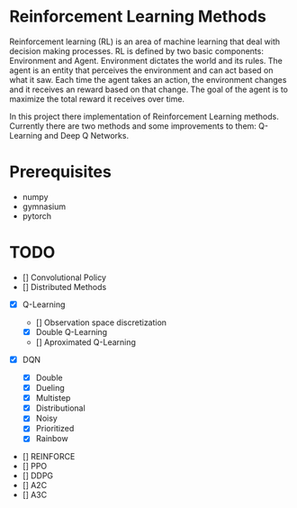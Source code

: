 # Reinforcement Learning Methods

Reinforcement learning (RL) is an area of machine learning that deal with decision making processes. RL is defined by two basic components: Environment and Agent. Environment dictates the world and its rules. The agent is an entity that perceives the environment and can act based on what it saw. Each time the agent takes an action, the environment changes and it receives an reward based on that change. The goal of the agent is to maximize the total reward it receives over time.

In this project there implementation of Reinforcement Learning methods. Currently there are two methods and some improvements to them: Q-Learning and Deep Q Networks. 

# Prerequisites
- numpy
- gymnasium
- pytorch


# TODO

- [] Convolutional Policy
- [] Distributed Methods

- [x] Q-Learning
    - [] Observation space discretization
    - [x] Double Q-Learning
    - [] Aproximated Q-Learning

- [x] DQN
    - [x] Double
    - [x] Dueling
    - [x] Multistep
    - [x] Distributional
    - [x] Noisy
    - [x] Prioritized
    - [x] Rainbow

- [] REINFORCE
- [] PPO
- [] DDPG
- [] A2C
- [] A3C